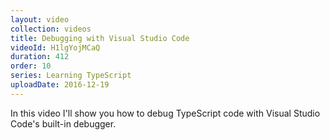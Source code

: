 ```yaml
---
layout: video
collection: videos
title: Debugging with Visual Studio Code
videoId: H1lgYojMCaQ
duration: 412
order: 10
series: Learning TypeScript
uploadDate: 2016-12-19
---
```


In this video I'll show you how to debug TypeScript code with Visual Studio Code's built-in debugger.